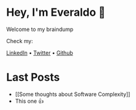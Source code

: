 # Hey, I'm Everaldo 👋

Welcome to my braindump

Check my:

[LinkedIn](https://www.linkedin.com/in/everaldojuniorklawa/) • [Twitter](https://twitter.com/Everelindo) • [Github](https://github.com/juniorklawa) 




# Last Posts

- [[Some thoughts about Software Complexity]]
- This one 👍

